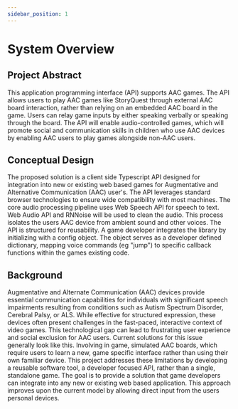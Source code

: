 ```yaml
---
sidebar_position: 1
---
```


# System Overview

## Project Abstract

This application programming interface (API) supports AAC games. The API allows users to play AAC games like StoryQuest through external AAC board interaction, rather than relying on an embedded AAC board in the game. Users can relay game inputs by either speaking verbally or speaking through the board. The API will enable audio-controlled games, which will promote social and communication skills in children who use AAC devices by enabling AAC users to play games alongside non-AAC users.

## Conceptual Design

The proposed solution is a client side Typescript API designed for integration into new or existing web based games for Augmentative and Alternative Communication (AAC) user's. The API leverages standard browser technologies to ensure wide compatibility with most machines. The core audio processing pipeline uses Web Speech API for speech to text. Web Audio API and RNNoise will be used to clean the audio. This process isolates the users AAC device from ambient sound and other voices. The API is structured for reusability. A game developer integrates the library by initializing with a config object. The object serves as a developer defined dictionary, mapping voice commands (eg "jump") to specific callback functions within the games existing code.

## Background

Augmentative and Alternate Communication (AAC) devices provide essential communication capabilities for individuals with significant speech impairments resulting from conditions such as Autism Spectrum Disorder, Cerebral Palsy, or ALS. While effective for structured expression, these devices often present challenges in the fast-paced, interactive context of video games. This technological gap can lead to frustrating user experience and social exclusion for AAC users. Current solutions for this issue generally look like this. Involving in game, simulated AAC boards, which require users to learn a new, game specific interface rather than using their own familiar device. This project addresses these limitations by developing a reusable software tool, a developer focused API, rather than a single, standalone game. The goal is to provide a solution that game developers can integrate into any new or existing web based application. This approach improves upon the current model by allowing direct input from the users personal devices.